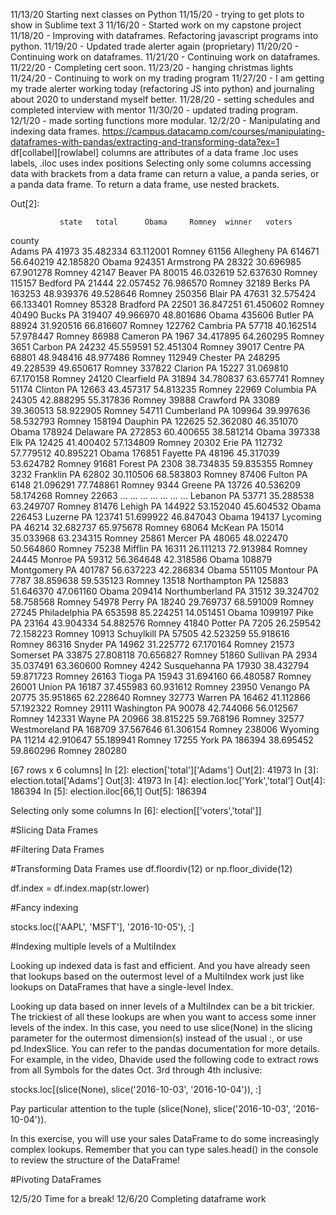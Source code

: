 11/13/20 Starting next classes on Python
11/15/20 - trying to get plots to show in Sublime text 3
11/16/20 - Started work on my capstone project
11/18/20 - Improving with dataframes. Refactoring javascript programs into python. 
11/19/20 - Updated trade alerter again (proprietary)
11/20/20 - Continuing work on dataframes. 
11/21/20 - Continuing work on dataframes. 
11/22/20 - Completing cert soon. 
11/23/20 - hanging christmas lights
11/24/20 - Continuing to work on my trading program
11/27/20 - I am getting my trade alerter working today (refactoring JS into python) and journaling about 2020 to understand myself better. 
11/28/20 - setting schedules and completed interview with mentor
11/30/20 - updated trading program.
12/1/20 - made sorting functions more modular. 
12/2/20 -  Manipulating and indexing data frames. 
https://campus.datacamp.com/courses/manipulating-dataframes-with-pandas/extracting-and-transforming-data?ex=1
df[collabel][rowlabel]
columns are attributes of a data frame
.loc uses labels, .iloc uses index positions
Selecting only some columns 
accessing data with brackets from a data frame can return a value, a panda series, or a panda data frame. To return a data frame, use nested brackets. 

Out[2]:

               state   total      Obama     Romney  winner   voters
county                                                             
Adams             PA   41973  35.482334  63.112001  Romney    61156
Allegheny         PA  614671  56.640219  42.185820   Obama   924351
Armstrong         PA   28322  30.696985  67.901278  Romney    42147
Beaver            PA   80015  46.032619  52.637630  Romney   115157
Bedford           PA   21444  22.057452  76.986570  Romney    32189
Berks             PA  163253  48.939376  49.528646  Romney   250356
Blair             PA   47631  32.575424  66.133401  Romney    85328
Bradford          PA   22501  36.847251  61.450602  Romney    40490
Bucks             PA  319407  49.966970  48.801686   Obama   435606
Butler            PA   88924  31.920516  66.816607  Romney   122762
Cambria           PA   57718  40.162514  57.978447  Romney    86988
Cameron           PA    1967  34.417895  64.260295  Romney     3651
Carbon            PA   24232  45.559591  52.451304  Romney    39017
Centre            PA   68801  48.948416  48.977486  Romney   112949
Chester           PA  248295  49.228539  49.650617  Romney   337822
Clarion           PA   15227  31.069810  67.170158  Romney    24120
Clearfield        PA   31894  34.780837  63.657741  Romney    51174
Clinton           PA   12663  43.457317  54.813235  Romney    22969
Columbia          PA   24305  42.888295  55.317836  Romney    39888
Crawford          PA   33089  39.360513  58.922905  Romney    54711
Cumberland        PA  109964  39.997636  58.532793  Romney   158194
Dauphin           PA  122625  52.362080  46.351070   Obama   178924
Delaware          PA  272853  60.400655  38.581214   Obama   397338
Elk               PA   12425  41.400402  57.134809  Romney    20302
Erie              PA  112732  57.779512  40.895221   Obama   176851
Fayette           PA   48196  45.317039  53.624782  Romney    91681
Forest            PA    2308  38.734835  59.835355  Romney     3232
Franklin          PA   62802  30.110506  68.583803  Romney    87406
Fulton            PA    6148  21.096291  77.748861  Romney     9344
Greene            PA   13726  40.536209  58.174268  Romney    22663
...              ...     ...        ...        ...     ...      ...
Lebanon           PA   53771  35.288538  63.249707  Romney    81476
Lehigh            PA  144922  53.152040  45.604532   Obama   226453
Luzerne           PA  123741  51.699922  46.847043   Obama   194137
Lycoming          PA   46214  32.682737  65.975678  Romney    68064
McKean            PA   15014  35.033968  63.234315  Romney    25861
Mercer            PA   48065  48.022470  50.564860  Romney    75238
Mifflin           PA   16311  26.111213  72.913984  Romney    24445
Monroe            PA   59312  56.364648  42.318586   Obama   108879
Montgomery        PA  401787  56.637223  42.286834   Obama   551105
Montour           PA    7787  38.859638  59.535123  Romney    13518
Northampton       PA  125883  51.646370  47.061160   Obama   209414
Northumberland    PA   31512  39.324702  58.758568  Romney    54978
Perry             PA   18240  29.769737  68.591009  Romney    27245
Philadelphia      PA  653598  85.224251  14.051451   Obama  1099197
Pike              PA   23164  43.904334  54.882576  Romney    41840
Potter            PA    7205  26.259542  72.158223  Romney    10913
Schuylkill        PA   57505  42.523259  55.918616  Romney    86316
Snyder            PA   14962  31.225772  67.170164  Romney    21573
Somerset          PA   33875  27.808118  70.656827  Romney    51860
Sullivan          PA    2934  35.037491  63.360600  Romney     4242
Susquehanna       PA   17930  38.432794  59.871723  Romney    26163
Tioga             PA   15943  31.694160  66.480587  Romney    26001
Union             PA   16187  37.455983  60.931612  Romney    23950
Venango           PA   20775  35.951865  62.228640  Romney    32773
Warren            PA   16462  41.112866  57.192322  Romney    29111
Washington        PA   90078  42.744066  56.012567  Romney   142331
Wayne             PA   20966  38.815225  59.768196  Romney    32577
Westmoreland      PA  168709  37.567646  61.306154  Romney   238006
Wyoming           PA   11214  42.910647  55.189941  Romney    17255
York              PA  186394  38.695452  59.860296  Romney   280280

[67 rows x 6 columns]
In [2]:
election['total']['Adams']
Out[2]:
41973
In [3]:
election.total['Adams']
Out[3]:
41973
In [4]:
election.loc['York','total']
Out[4]:
186394
In [5]:
election.iloc[66,1]
Out[5]:
186394

Selecting only some columns
In [6]:
election[['voters','total']]

#Slicing Data Frames

#Filtering Data Frames

#Transforming Data Frames
use df.floordiv(12) or np.floor_divide(12)

df.index = df.index.map(str.lower)

#Fancy indexing

stocks.loc(['AAPL', 'MSFT'], '2016-10-05'), :]


#Indexing multiple levels of a MultiIndex

Looking up indexed data is fast and efficient. And you have already seen that lookups based on the outermost level of a MultiIndex work just like lookups on DataFrames that have a single-level Index.

Looking up data based on inner levels of a MultiIndex can be a bit trickier. The trickiest of all these lookups are when you want to access some inner levels of the index. In this case, you need to use slice(None) in the slicing parameter for the outermost dimension(s) instead of the usual :, or use pd.IndexSlice. You can refer to the pandas documentation for more details. For example, in the video, Dhavide used the following code to extract rows from all Symbols for the dates Oct. 3rd through 4th inclusive:

stocks.loc[(slice(None), slice('2016-10-03', '2016-10-04')), :]

Pay particular attention to the tuple (slice(None), slice('2016-10-03', '2016-10-04')).

In this exercise, you will use your sales DataFrame to do some increasingly complex lookups. Remember that you can type sales.head() in the console to review the structure of the DataFrame!

#Pivoting DataFrames

12/5/20 Time for a break! 
12/6/20 Completing dataframe work